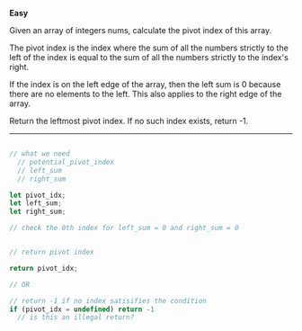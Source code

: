 **Easy**

Given an array of integers nums, calculate the pivot index of this array.

The pivot index is the index where the sum of all the numbers strictly to the left of the index is equal to the sum of all the numbers strictly to the index's right.

If the index is on the left edge of the array, then the left sum is 0 because there are no elements to the left. This also applies to the right edge of the array.

Return the leftmost pivot index. If no such index exists, return -1.

<hr>

```js

// what we need
  // potential_pivot_index
  // left_sum
  // right_sum

let pivot_idx;
let left_sum;
let right_sum;

// check the 0th index for left_sum = 0 and right_sum = 0


// return pivot index

return pivot_idx;

// OR

// return -1 if no index satisifies the condition
if (pivot_idx = undefined) return -1
  // is this an illegal return?




```
